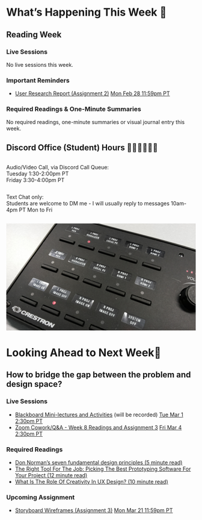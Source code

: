 
<div class=alert>

<h1> What’s Happening This Week 💫 </h1>

<h2> Reading Week </h2>

<h3> Live Sessions </h3>

No live sessions this week.

<h3> Important Reminders </h3>

* [User Research Report (Assignment 2)](https://canvas.sfu.ca/courses/67116/assignments/710582) <span class='badge'> [Mon Feb 28 11:59pm PT](https://www.timeanddate.com/worldclock/fixedtime.html?msg=CMPT-363+Group+User+Research+Assignment+Due+Date&iso=20220228T2359&p1=256)</span>

<h3> Required Readings & One-Minute Summaries </h3>

No required readings, one-minute summaries or visual journal entry this week.

</div>

<h2> Discord Office (Student) Hours ‍👩🏽‍💻👨🏽‍💻 </h2>

<div class="row">
<div class="column">

Audio/Video Call, via Discord Call Queue:  
Tuesday 1:30-2:00pm PT  
Friday 3:30-4:00pm PT  

</div>
<div class="column">

Text Chat only:  
Students are welcome to DM me - I will usually reply to messages 10am-4pm PT Mon to Fri

</div>
</div>

![Device Controls](images/13255989495_f545afea09_o.jpg ':class=banner-image')

<h1> Looking Ahead to Next Week🔭 </h1>

<h2> How to bridge the gap between the problem and design space? </h2>

<h3> Live Sessions </h3>

* [Blackboard Mini-lectures and Activities](https://canvas.sfu.ca/courses/67116/external_tools/3544) (will be recorded) <span class='badge'> [Tue Mar 1 2:30pm PT](https://www.timeanddate.com/worldclock/fixedtime.html?msg=CMPT-363+Blackboard+Mini-lectures+and+Activities&iso=20220301T1430&p1=256&ah=1&am=50)</span>
* [Zoom Cowork/Q&A - Week 8 Readings and Assignment 3](https://www2.cs.sfu.ca/CourseCentral/363/paulh/Z-u5DkmoHXx5UFpN) <span class='badge'> [Fri Mar 4 2:30pm PT](https://www.timeanddate.com/worldclock/fixedtime.html?msg=CMPT-363+Zoom+Cowork%2FQ%26A+Session&iso=20220304T1430&p1=256&am=50)</span>

<h3> Required Readings </h3>

* [Don Norman’s seven fundamental design principles (5 minute read)](https://uxdesign.cc/ux-psychology-principles-seven-fundamental-design-principles-39c420a05f84)  
* [The Right Tool For The Job: Picking The Best Prototyping Software For Your Project (12 minute read)](https://uxdesign.cc/the-right-tool-for-the-job-picking-the-best-prototyping-software-for-your-project-6ddd5145d860)  
* [What Is The Role Of Creativity In UX Design? (10 minute read)](https://www.smashingmagazine.com/2018/12/role-of-creativity-ux-design/)  

<h3> Upcoming Assignment </h3>

* [Storyboard Wireframes (Assignment 3)](https://canvas.sfu.ca/courses/67116/assignments/710577) <span class='badge'> [Mon Mar 21 11:59pm PT](https://www.timeanddate.com/worldclock/fixedtime.html?msg=CMPT-363+Group+Storyboard+Wireframes+Assignment+Due+Date&iso=20220321T2359&p1=256)</span>  
